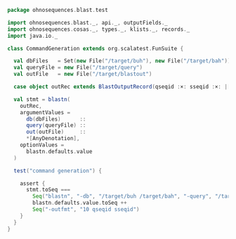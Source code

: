 
```scala
package ohnosequences.blast.test

import ohnosequences.blast._, api._, outputFields._
import ohnosequences.cosas._, types._, klists._, records._
import java.io._

class CommandGeneration extends org.scalatest.FunSuite {

  val dbFiles   = Set(new File("/target/buh"), new File("/target/bah"))
  val queryFile = new File("/target/query")
  val outFile   = new File("/target/blastout")

  case object outRec extends BlastOutputRecord(qseqid :×: sseqid :×: |[AnyOutputField])

  val stmt = blastn(
    outRec,
    argumentValues =
      db(dbFiles)      ::
      query(queryFile) ::
      out(outFile)     ::
      *[AnyDenotation],
    optionValues =
      blastn.defaults.value
  )

  test("command generation") {

    assert {
      stmt.toSeq ===
        Seq("blastn", "-db", "/target/buh /target/bah", "-query", "/target/query", "-out", "/target/blastout") ++
        blastn.defaults.value.toSeq ++
        Seq("-outfmt", "10 qseqid sseqid")
    }
  }
}

```




[test/scala/CommandGeneration.scala]: CommandGeneration.scala.md
[test/scala/OutputParsing.scala]: OutputParsing.scala.md
[test/scala/OutputFieldsSpecification.scala]: OutputFieldsSpecification.scala.md
[main/scala/api/outputFields.scala]: ../../main/scala/api/outputFields.scala.md
[main/scala/api/options.scala]: ../../main/scala/api/options.scala.md
[main/scala/api/package.scala]: ../../main/scala/api/package.scala.md
[main/scala/api/expressions.scala]: ../../main/scala/api/expressions.scala.md
[main/scala/api/parse/igblastn.scala]: ../../main/scala/api/parse/igblastn.scala.md
[main/scala/api/commands/blastn.scala]: ../../main/scala/api/commands/blastn.scala.md
[main/scala/api/commands/blastp.scala]: ../../main/scala/api/commands/blastp.scala.md
[main/scala/api/commands/tblastx.scala]: ../../main/scala/api/commands/tblastx.scala.md
[main/scala/api/commands/tblastn.scala]: ../../main/scala/api/commands/tblastn.scala.md
[main/scala/api/commands/blastx.scala]: ../../main/scala/api/commands/blastx.scala.md
[main/scala/api/commands/makeblastdb.scala]: ../../main/scala/api/commands/makeblastdb.scala.md
[main/scala/api/commands/igblastn.scala]: ../../main/scala/api/commands/igblastn.scala.md